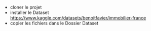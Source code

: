 - cloner le projet
- installer le Dataset https://www.kaggle.com/datasets/benoitfavier/immobilier-france
- copier les fichiers dans le Dossier Dataset
